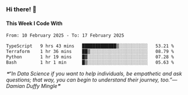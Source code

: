 ### Hi there! 👋

#### This Week I Code With
<!--START_SECTION:waka-->

```txt
From: 10 February 2025 - To: 17 February 2025

TypeScript   9 hrs 43 mins   █████████████▒░░░░░░░░░░░   53.21 %
Terraform    1 hr 36 mins    ██▒░░░░░░░░░░░░░░░░░░░░░░   08.79 %
Python       1 hr 19 mins    █▓░░░░░░░░░░░░░░░░░░░░░░░   07.28 %
Bash         1 hr 1 min      █▒░░░░░░░░░░░░░░░░░░░░░░░   05.63 %
```

<!--END_SECTION:waka-->

<!--STARTS_HERE_QUOTE_README-->
<i>❝“In Data Science if you want to help individuals, be empathetic and ask questions; that way, you can begin to understand their journey, too.”— Damian Duffy Mingle❞</i>
<!--ENDS_HERE_QUOTE_README-->
